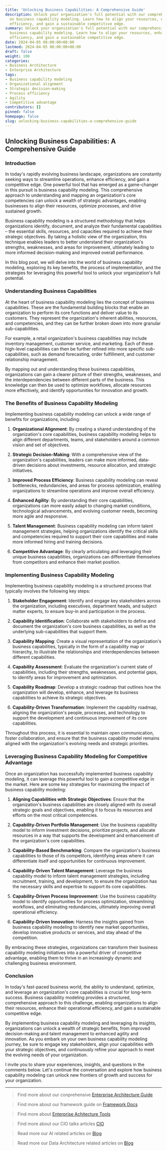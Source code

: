 ```yaml
---
title: 'Unlocking Business Capabilities: A Comprehensive Guide'
description: Unlock your organization's full potential with our comprehensive guide
  on business capability modeling. Learn how to align your resources, enhance operational
  efficiency, and gain a sustainable competitive edge.
summary: Unlock your organization's full potential with our comprehensive guide on
  business capability modeling. Learn how to align your resources, enhance operational
  efficiency, and gain a sustainable competitive edge.
date: 2024-04-05 08:00:00+08:00
lastmod: 2024-04-05 08:00:00+08:00
draft: false
weight: 100
categories:
- Business Architecture
- Enterprise Architecture
tags:
- Business capability modeling
- Organizational alignment
- Strategic decision-making
- Process efficiency
- Agility
- Competitive advantage
contributors: []
pinned: false
homepage: false
slug: unlocking-business-capabilities-a-comprehensive-guide
---
```



## Unlocking Business Capabilities: A Comprehensive Guide

### Introduction

In today's rapidly evolving business landscape, organizations are constantly seeking ways to streamline operations, enhance efficiency, and gain a competitive edge. One powerful tool that has emerged as a game-changer in this pursuit is business capability modeling. This comprehensive approach to understanding and mapping an organization's core competencies can unlock a wealth of strategic advantages, enabling businesses to align their resources, optimize processes, and drive sustained growth.

Business capability modeling is a structured methodology that helps organizations identify, document, and analyze their fundamental capabilities – the essential skills, resources, and capacities required to achieve their strategic objectives. By taking a holistic view of the organization, this technique enables leaders to better understand their organization's strengths, weaknesses, and areas for improvement, ultimately leading to more informed decision-making and improved overall performance.

In this blog post, we will delve into the world of business capability modeling, exploring its key benefits, the process of implementation, and the strategies for leveraging this powerful tool to unlock your organization's full potential.

### Understanding Business Capabilities

At the heart of business capability modeling lies the concept of business capabilities. These are the fundamental building blocks that enable an organization to perform its core functions and deliver value to its customers. They represent the organization's inherent abilities, resources, and competencies, and they can be further broken down into more granular sub-capabilities.

For example, a retail organization's business capabilities may include inventory management, customer service, and marketing. Each of these high-level capabilities can then be further refined into more specific sub-capabilities, such as demand forecasting, order fulfillment, and customer relationship management.

By mapping out and understanding these business capabilities, organizations can gain a clearer picture of their strengths, weaknesses, and the interdependencies between different parts of the business. This knowledge can then be used to optimize workflows, allocate resources more effectively, and identify opportunities for innovation and growth.

### The Benefits of Business Capability Modeling

Implementing business capability modeling can unlock a wide range of benefits for organizations, including:

1. **Organizational Alignment**: By creating a shared understanding of the organization's core capabilities, business capability modeling helps to align different departments, teams, and stakeholders around a common vision and set of objectives.

2. **Strategic Decision-Making**: With a comprehensive view of the organization's capabilities, leaders can make more informed, data-driven decisions about investments, resource allocation, and strategic initiatives.

3. **Improved Process Efficiency**: Business capability modeling can reveal bottlenecks, redundancies, and areas for process optimization, enabling organizations to streamline operations and improve overall efficiency.

4. **Enhanced Agility**: By understanding their core capabilities, organizations can more easily adapt to changing market conditions, technological advancements, and evolving customer needs, becoming more agile and responsive.

5. **Talent Management**: Business capability modeling can inform talent management strategies, helping organizations identify the critical skills and competencies required to support their core capabilities and make more informed hiring and training decisions.

6. **Competitive Advantage**: By clearly articulating and leveraging their unique business capabilities, organizations can differentiate themselves from competitors and enhance their market position.

### Implementing Business Capability Modeling

Implementing business capability modeling is a structured process that typically involves the following key steps:

1. **Stakeholder Engagement**: Identify and engage key stakeholders across the organization, including executives, department heads, and subject matter experts, to ensure buy-in and participation in the process.

2. **Capability Identification**: Collaborate with stakeholders to define and document the organization's core business capabilities, as well as the underlying sub-capabilities that support them.

3. **Capability Mapping**: Create a visual representation of the organization's business capabilities, typically in the form of a capability map or hierarchy, to illustrate the relationships and interdependencies between different capabilities.

4. **Capability Assessment**: Evaluate the organization's current state of capabilities, including their strengths, weaknesses, and potential gaps, to identify areas for improvement and optimization.

5. **Capability Roadmap**: Develop a strategic roadmap that outlines how the organization will develop, enhance, and leverage its business capabilities to achieve its strategic objectives.

6. **Capability-Driven Transformation**: Implement the capability roadmap, aligning the organization's people, processes, and technology to support the development and continuous improvement of its core capabilities.

Throughout this process, it is essential to maintain open communication, foster collaboration, and ensure that the business capability model remains aligned with the organization's evolving needs and strategic priorities.

### Leveraging Business Capability Modeling for Competitive Advantage

Once an organization has successfully implemented business capability modeling, it can leverage this powerful tool to gain a competitive edge in the market. Here are some key strategies for maximizing the impact of business capability modeling:

1. **Aligning Capabilities with Strategic Objectives**: Ensure that the organization's business capabilities are closely aligned with its overall strategic goals and objectives, enabling it to focus its resources and efforts on the most critical competencies.

2. **Capability-Driven Portfolio Management**: Use the business capability model to inform investment decisions, prioritize projects, and allocate resources in a way that supports the development and enhancement of the organization's core capabilities.

3. **Capability-Based Benchmarking**: Compare the organization's business capabilities to those of its competitors, identifying areas where it can differentiate itself and opportunities for continuous improvement.

4. **Capability-Driven Talent Management**: Leverage the business capability model to inform talent management strategies, including recruitment, training, and development, to ensure the organization has the necessary skills and expertise to support its core capabilities.

5. **Capability-Driven Process Improvement**: Use the business capability model to identify opportunities for process optimization, streamlining workflows, and eliminating redundancies, ultimately improving overall operational efficiency.

6. **Capability-Driven Innovation**: Harness the insights gained from business capability modeling to identify new market opportunities, develop innovative products or services, and stay ahead of the competition.

By embracing these strategies, organizations can transform their business capability modeling initiatives into a powerful driver of competitive advantage, enabling them to thrive in an increasingly dynamic and challenging business environment.

### Conclusion

In today's fast-paced business world, the ability to understand, optimize, and leverage an organization's core capabilities is crucial for long-term success. Business capability modeling provides a structured, comprehensive approach to this challenge, enabling organizations to align their resources, enhance their operational efficiency, and gain a sustainable competitive edge.

By implementing business capability modeling and leveraging its insights, organizations can unlock a wealth of strategic benefits, from improved decision-making and talent management to enhanced agility and innovation. As you embark on your own business capability modeling journey, be sure to engage key stakeholders, align your capabilities with your strategic objectives, and continuously refine your approach to meet the evolving needs of your organization.

I invite you to share your experiences, insights, and questions in the comments below. Let's continue the conversation and explore how business capability modeling can unlock new frontiers of growth and success for your organization.


---

> Find more about our conprehensive [Enterprise Architecture Guide](/docs/ultimate-guides/chapter-1.1-introduction-of-enterprise-architecture/)

> Find more about our framework guide on [Framework Docs](/docs/frameworks/)

> Find more about [Enterprise Achitecture Tools](/docs/software-tools/)

> Find more about our CIO talks articles [CIO](/tags/cio/)

> Read more our AI related articles on [Blog](/tags/artificial-intelligence/)

> Read more our Data Architecture related articles on [Blog](/tags/data-architecture/)
